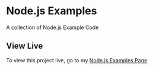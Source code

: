 # Node.js Examples

A collection of Node.js Example Code

## View Live

To view this project live, go to my [Node.js Examples Page](http://joefly.site/pages/projects/nodejs/)

